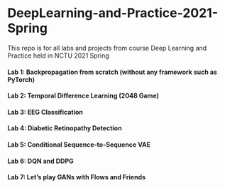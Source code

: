 # DeepLearning-and-Practice-2021-Spring
This repo is for all labs and projects from course Deep Learning and Practice held in NCTU 2021 Spring

#### Lab 1: Backpropagation from scratch (without any framework such as PyTorch)
#### Lab 2: Temporal Difference Learning (2048 Game)
#### Lab 3: EEG Classification
#### Lab 4: Diabetic Retinopathy Detection
#### Lab 5: Conditional Sequence-to-Sequence VAE
#### Lab 6: DQN and DDPG
#### Lab 7: Let’s play GANs with Flows and Friends
